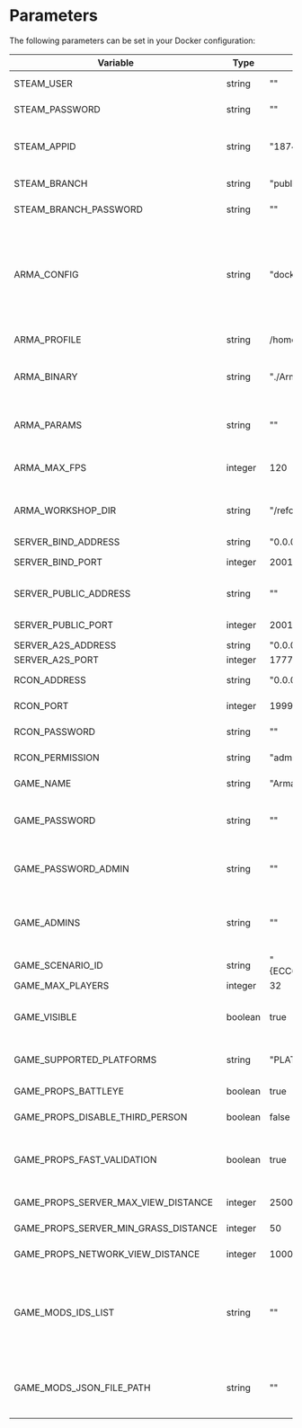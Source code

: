 # Parameters

The following parameters can be set in your Docker configuration:

| Variable                             | Type    | Default Value                                  | Description |
|--------------------------------------|---------|------------------------------------------------|-------------|
| STEAM_USER                           | string  | ""                                             | User to use when downloading from Steamcmd            |
| STEAM_PASSWORD                       | string  | ""                                             | Password to user (required if changing `STEAM_USER`)            |
| STEAM_APPID                          | string  | "1874900"                                      | App ID to download from SteamCMD (`1874900` is Stable Branch, `1890870` is the Experimental Branch)            |
| STEAM_BRANCH                         | string  | "public"                                       | Choose which branch of Steam to use            |
| STEAM_BRANCH_PASSWORD                | string  | ""                                             | Some Steam branches may require a password, enter that here            |
| ARMA_CONFIG                          | string  | "docker_generated"                             | Name of the config file to use minus the extension, this will be relative to `/reforger/Configs` E.g: `my_server` would be `/reforger/Configs/my_server.json`. Note that setting this to a custom configuration will have many of these parameters overridden by values in the config file            |
| ARMA_PROFILE                         | string  | /home/profile                                  | Path to the Profile folder to use (inside the container)            |
| ARMA_BINARY                          | string  | "./ArmaReforgerServer"                         | Path to the Dedicated Server executable (inside the container, relative to the working directory `/reforger`)            |
| ARMA_PARAMS                          | string  | ""                                             | Pass various launch parameters here, they are separated as they would be if you were to run them locally on your machine            |
| ARMA_MAX_FPS                         | integer | 120                                            | Maximum FPS your server should run at (recommended to set this to either 60 or 120 FPS)            |
| ARMA_WORKSHOP_DIR                    | string  | "/reforger/workshop"                           | Path to the Workshop folder where mods will be downloaded and kept. Note that there is a volume tied to the default value.            |
| SERVER_BIND_ADDRESS                  | string  | "0.0.0.0"                                      | Bind address to use on your server            |
| SERVER_BIND_PORT                     | integer | 2001                                           | Bind port to use on your server (inside the container)            |
| SERVER_PUBLIC_ADDRESS                | string  | ""                                             | Public address to use on your server, leave blank to fetch automatically            |
| SERVER_PUBLIC_PORT                   | integer | 2001                                           | Public port to use on your server (inside the container)            |
| SERVER_A2S_ADDRESS                   | string  | "0.0.0.0"                                      | A2S address to use on your server            |
| SERVER_A2S_PORT                      | integer | 17777                                          | A2S port to use on your server            |
| RCON_ADDRESS                         | string  | "0.0.0.0"                                      | RCON address to use on your server            |
| RCON_PORT                            | integer | 19999                                          | RCON port to use on your server (inside the container)            |
| RCON_PASSWORD                        | string  | ""                                             | RCON password required for RCON clients to log in with            |
| RCON_PERMISSION                      | string  | "admin"                                        | RCON permission level (either `admin` or `monitor`)            |
| GAME_NAME                            | string  | "Arma Reforger Docker Server"                  | Name of your server that will appear in the server browser            |
| GAME_PASSWORD                        | string  | ""                                             | Password required to join the server, keeping this as default will have your server joinable by anyone            |
| GAME_PASSWORD_ADMIN                  | string  | ""                                             | Password for server administration in game, leaving this as default will have a random one generated on startup and printed to console            |
| GAME_ADMINS                          | string  | ""                                             | Comma separated list of STEAM64IDs representing players who will automatically become admins when logging into the server            |
| GAME_SCENARIO_ID                     | string  | "{ECC61978EDCC2B5A}Missions/23_Campaign.conf"  | Scenario ID to play on your server            |
| GAME_MAX_PLAYERS                     | integer | 32                                             | Max number of players            |
| GAME_VISIBLE                         | boolean | true                                           | Whether game is visible on the Server Browser. If set to false will require players use the direct connect function            |
| GAME_SUPPORTED_PLATFORMS             | string  | "PLATFORM_PC,PLATFORM_XBL"                     | Whether to use crossplay or not. `PLATFORM_PC` is required, you cannot host an Xbox only server            |
| GAME_PROPS_BATTLEYE                  | boolean | true                                           | Whether BattlEye anti-cheat is enabled            |
| GAME_PROPS_DISABLE_THIRD_PERSON      | boolean | false                                          | Disable Third Person perspective or not            |
| GAME_PROPS_FAST_VALIDATION           | boolean | true                                           | Validation of map entities and components loaded on client when it joins, ensuring things match with initial server state (recommend keeping as default)            |
| GAME_PROPS_SERVER_MAX_VIEW_DISTANCE  | integer | 2500                                           | Server-enforced Max View Distance            |
| GAME_PROPS_SERVER_MIN_GRASS_DISTANCE | integer | 50                                             | Server-enforced Min Grass Render Distance            |
| GAME_PROPS_NETWORK_VIEW_DISTANCE     | integer | 1000                                           | Maximum network streaming range of replicated entities            |
| GAME_MODS_IDS_LIST                   | string  | ""                                             | Comma separated list of mods to download and use, simple at the expense of not being as readable as `GAME_MODS_JSON_FILE_PATH` as you can't see what the mods are named. To specify an optional version add =X.Y.Z, E.g. `"5965770215E93269=1.0.6"`           |
| GAME_MODS_JSON_FILE_PATH             | string  | ""                                             | Alternative to `GAME_MODS_IDS_LIST`, JSON file containing all mods and versions to download and use. (This path is absolute and should contain the file extension)            |
